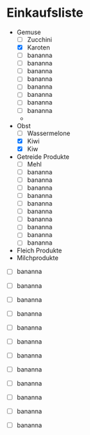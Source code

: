 # Einkaufsliste
- Gemuse
  - [ ] Zucchini
  - [x] Karoten
  - [ ] bananna 
  - [ ] bananna 
  - [ ] bananna 
  - [ ] bananna 
  - [ ] bananna 
  - [ ] bananna 
  - [ ] bananna 
  - [ ] bananna 

  - 
- Obst
  - [ ] Wassermelone
  - [x] Kiwi
  - [x] Kiw
- Getreide Produkte
  - [ ] Mehl
  - [ ] bananna 
  - [ ] bananna 
  - [ ] bananna 
  - [ ] bananna 
  - [ ] bananna 
  - [ ] bananna 
  - [ ] bananna 
  - [ ] bananna 
  - [ ] bananna 
  - [ ] bananna 

- Fleich Produkte
- Milchprodukte
- [ ] bananna 
- [ ] bananna 
- [ ] bananna 
- [ ] bananna 
- [ ] bananna 
- [ ] bananna 
- [ ] bananna 
- [ ] bananna 
- [ ] bananna 
- [ ] bananna 
- [ ] bananna 
- [ ] bananna 


